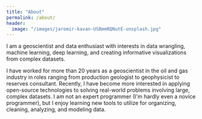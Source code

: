 ```yaml
---
title: "About"
permalink: /about/
header:
  image: "/images/jaromir-kavan-USBmmRQNutE-unsplash.jpg"
---
```


I am a geoscientist and data enthusiast with interests in data wrangling, machine learning, deep learning, and creating informative visualizations from complex datasets.

I have worked for more than 20 years as a geoscientist in the oil and gas industry in roles ranging from production geologist to geophysicist to reserves consultant.  Recently, I have become more interested in applying open-source technologies to solving real-world problems involving large, complex datasets.  I am not an expert programmer (I'm hardly even a novice programmer), but I enjoy learning new tools to utilize for organizing, cleaning, analyzing, and modeling data.
